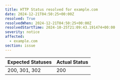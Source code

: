 ```yaml
---
title: HTTP Status resolved for example.com
date: 2024-12-21T04:50:25+00:00Z
resolved: True
resolvedWhen: 2024-12-21T04:50:25+00:00Z
resolvedStartTime: 2024-10-25T21:09:43.191474+00:00
severity: notice
affected:
  - example.com
section: issue
---
```


| Expected Statuses | Actual Status  |
|-------------------|----------------|
| 200, 301, 302 | 200 |

